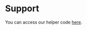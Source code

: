# Support

You can access our helper code [here](https://github.com/llir/document/tree/master/researchllvm/helper).
